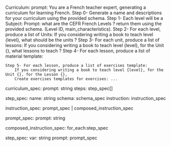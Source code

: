Curriculum:
    prompt: You are a French teacher expert, generating a curriculum for learning French.
    Step 0- Generate a name and descriptions for your curriculum using the provided schema.
    Step 1- Each level will be a Subject:
        Prompt: what are the CEFR French Levels ? return them using the provided schema. (Level ID, main_characteristics). 
    Step 2- For each level, produce a list of Units:
        If you considering writing a book to teach level {level}, what should be the units ?
    Step 3- For each unit, produce a list of lessons:
        If you considering writing a book to teach level {level}, for the Unit {}, what lessons to teach ?
    Step 4- For each lesson, produce a list of material template:

    Step 5- For each lesson, produce a list of exercises template:
        If you considering writing a book to teach level {level}, for the Unit {}, for the Lesson {}, 
        Create exercises templates for exercises: ...

curriculum_spec:
    prompt: string
    steps: step_spec[]

step_spec:
    name: string
    schema: schema_spec
    instruction: instruction_spec

instruction_spec: prompt_spec | composed_instruction_spec

prompt_spec:
    prompt: string

composed_instruction_spec:
    for_each:step_spec

step_spec:
    var: string
    prompt: prompt_spec
        



